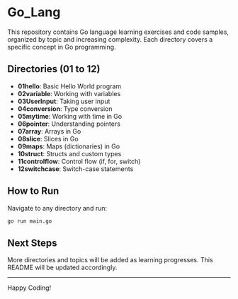 # Go_Lang

This repository contains Go language learning exercises and code samples, organized by topic and increasing complexity. Each directory covers a specific concept in Go programming.

## Directories (01 to 12)

- **01hello**: Basic Hello World program
- **02variable**: Working with variables
- **03UserInput**: Taking user input
- **04conversion**: Type conversion
- **05mytime**: Working with time in Go
- **06pointer**: Understanding pointers
- **07array**: Arrays in Go
- **08slice**: Slices in Go
- **09maps**: Maps (dictionaries) in Go
- **10struct**: Structs and custom types
- **11controlflow**: Control flow (if, for, switch)
- **12switchcase**: Switch-case statements

## How to Run

Navigate to any directory and run:

```bash
go run main.go
```

## Next Steps

More directories and topics will be added as learning progresses. This README will be updated accordingly.

---

Happy Coding!
